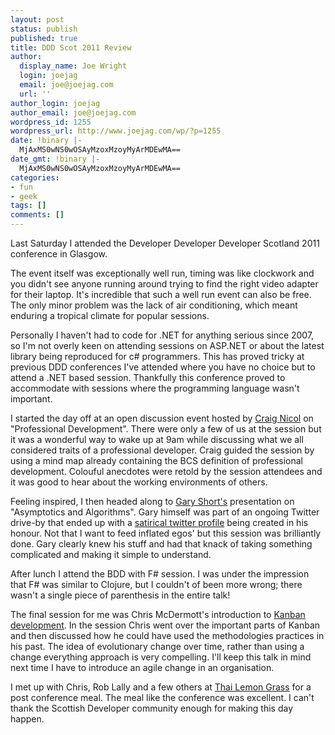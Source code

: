 ```yaml
---
layout: post
status: publish
published: true
title: DDD Scot 2011 Review
author:
  display_name: Joe Wright
  login: joejag
  email: joe@joejag.com
  url: ''
author_login: joejag
author_email: joe@joejag.com
wordpress_id: 1255
wordpress_url: http://www.joejag.com/wp/?p=1255
date: !binary |-
  MjAxMS0wNS0wOSAyMzoxMzoyMyArMDEwMA==
date_gmt: !binary |-
  MjAxMS0wNS0wOSAyMzoxMzoyMyArMDEwMA==
categories:
- fun
- geek
tags: []
comments: []
---
```

<p>Last Saturday I attended the Developer Developer Developer Scotland 2011 conference in Glasgow.</p>
<p>The event itself was exceptionally well run, timing was like clockwork and you didn't see anyone running around trying to find the right video adapter for their laptop.  It's incredible that such a well run event can also be free.  The only minor problem was the lack of air conditioning, which meant enduring a tropical climate for popular sessions.</p>
<p>Personally I haven't had to code for .NET for anything serious since 2007, so I'm not overly keen on attending sessions on ASP.NET or about the latest library being reproduced for c# programmers.  This has proved tricky at previous DDD conferences I've attended where you have no choice but to attend a .NET based session.  Thankfully this conference proved to accommodate with sessions where the programming language wasn't important.</p>
<p>I started the day off at an open discussion event hosted by <a href="http://craignicol.wordpress.com/">Craig Nicol</a> on "Professional Development".  There were only a few of us at the session but it was a wonderful way to wake up at 9am while discussing what we all considered traits of a professional developer.  Craig guided the session by using a mind map already containing the BCS definition of professional development.  Colouful anecdotes were retold by the session attendees and it was good to hear about the working environments of others.</p>
<p>Feeling inspired, I then headed along to <a href="http://twitter.com/#!/garyshort">Gary Short's</a> presentation on "Asymptotics and Algorithms".  Gary himself was part of an ongoing Twitter drive-by that ended up with a <a href="http://twitter.com/#!/GaryShortsEgo">satirical twitter profile</a> being created in his honour.  Not that I want to feed inflated egos' but this session was brilliantly done.  Gary clearly knew his stuff and had that knack of taking something complicated and making it simple to understand.</p>
<p>After lunch I attend the BDD with F# session.  I was under the impression that F# was similar to Clojure, but I couldn't of been more wrong; there wasn't a single piece of parenthesis in the entire talk!  </p>
<p>The final session for me was Chris McDermott's introduction to <a href="http://en.wikipedia.org/wiki/Kanban_(development)">Kanban development</a>.  In the session Chris went over the important parts of Kanban and then discussed how he could have used the methodologies practices in his past.  The idea of evolutionary change over time, rather than using a change everything approach is very compelling.  I'll keep this talk in mind next time I have to introduce an agile change in an organisation.</p>
<p>I met up with Chris, Rob Lally and a few others at <a href="http://www.thailemongrass.net/clubmenugl.htm">Thai Lemon Grass</a> for a post conference meal.  The meal like the conference was excellent.  I can't thank the Scottish Developer community enough for making this day happen.</p>
